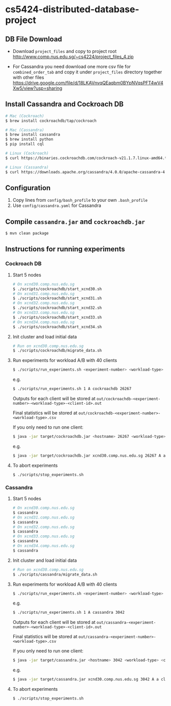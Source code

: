 # cs5424-distributed-database-project

## DB File Download

- Download `project_files` and copy to project root http://www.comp.nus.edu.sg/~cs4224/project_files_4.zip

- For Cassandra you need download one more csv file for `combined_order_tab` and copy it under `project_files` directory together with other files https://drive.google.com/file/d/18LKAVnvqQEaqbm0BYpNVqsPFT4wV4Xw5/view?usp=sharing

## Install Cassandra and Cockroach DB

```zsh
# Mac (Cockroach)
$ brew install cockroachdb/tap/cockroach

# Mac (Cassandra)
$ brew install cassandra
$ brew install python
$ pip install cql

# Linux (Cockroach)
$ curl https://binaries.cockroachdb.com/cockroach-v21.1.7.linux-amd64.tgz | tar -xz && sudo cp -i cockroach-v21.1.7.linux-amd64 /temp/CS4224C/

# Linux (Cassandra)
$ curl https://downloads.apache.org/cassandra/4.0.0/apache-cassandra-4.0.0-bin.tar.gz.sha256 | tar -xz && sudo cp -i apache-cassandra-4.0.0-bin /temp/CS4224C/
```

## Configuration

1. Copy lines from `config/bash_profile` to your own `.bash_profile`
2. Use `config/cassandra.yaml` for Cassandra

## Compile `cassandra.jar` and `cockroachdb.jar`

```zsh
$ mvn clean package
```

## Instructions for running experiments

### Cockroach DB

1. Start 5 nodes

   ```zsh
   # On xcnd30.comp.nus.edu.sg
   $ ./scripts/cockroachdb/start_xcnd30.sh
   # On xcnd31.comp.nus.edu.sg
   $ ./scripts/cockroachdb/start_xcnd31.sh
   # On xcnd32.comp.nus.edu.sg
   $ ./scripts/cockroachdb/start_xcnd32.sh
   # On xcnd33.comp.nus.edu.sg
   $ ./scripts/cockroachdb/start_xcnd33.sh
   # On xcnd34.comp.nus.edu.sg
   $ ./scripts/cockroachdb/start_xcnd34.sh

   ```

2. Init cluster and load initial data
   ```zsh
   # Run on xcnd30.comp.nus.edu.sg
   $ ./scripts/cockroachdb/migrate_data.sh
   ```
3. Run experiments for workload A/B with 40 clients

   ```zsh
   $ ./scripts/run_experiments.sh <experiment-number> <workload-type> cockroachdb 26267
   ```

   e.g.

   ```zsh
   $ ./scripts/run_experiments.sh 1 A cockroachdb 26267
   ```

   Outputs for each client will be stored at `out/cockroachdb-<experiment-number>-<workload-type>-<client-id>.out`

   Final statistics will be stored at `out/cockroachdb-<experiment-number>-<workload-type>.csv`

   If you only need to run one client:

   ```zsh
   $ java -jar target/cockroachdb.jar <hostname> 26267 <workload-type> <client-id> <statistics-csv-dir> 0
   ```

   e.g.

   ```zsh
   $ java -jar target/cockroachdb.jar xcnd30.comp.nus.edu.sg 26267 A a clients.csv 0
   ```

4. To abort experiments
   ```
   $ ./scripts/stop_experiments.sh
   ```

### Cassandra

1. Start 5 nodes

   ```zsh
   # On xcnd30.comp.nus.edu.sg
   $ cassandra
   # On xcnd31.comp.nus.edu.sg
   $ cassandra
   # On xcnd32.comp.nus.edu.sg
   $ cassandra
   # On xcnd33.comp.nus.edu.sg
   $ cassandra
   # On xcnd34.comp.nus.edu.sg
   $ cassandra
   ```

2. Init cluster and load initial data
   ```zsh
   # Run on xcnd30.comp.nus.edu.sg
   $ ./scripts/cassandra/migrate_data.sh
   ```
3. Run experiments for workload A/B with 40 clients

   ```zsh
   $ ./scripts/run_experiments.sh <experiment-number> <workload-type> cassandra 3042
   ```

   e.g.

   ```zsh
   $ ./scripts/run_experiments.sh 1 A cassandra 3042
   ```

   Outputs for each client will be stored at `out/cassandra-<experiment-number>-<workload-type>-<client-id>.out`

   Final statistics will be stored at `out/cassandra-<experiment-number>-<workload-type>.csv`

   If you only need to run one client:

   ```zsh
   $ java -jar target/cassandra.jar <hostname> 3042 <workload-type> <client-id> <statistics-csv-dir> 0
   ```

   e.g.

   ```zsh
   $ java -jar target/cassandra.jar xcnd30.comp.nus.edu.sg 3042 A a clients.csv 0
   ```

4. To abort experiments
   ```
   $ ./scripts/stop_experiments.sh
   ```

